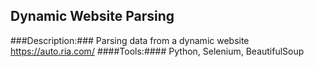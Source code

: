 ## Dynamic Website Parsing
###Description:### Parsing data from a dynamic website https://auto.ria.com/ 
####Tools:#### Python, Selenium, BeautifulSoup